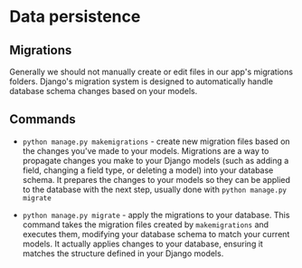# Data persistence

## Migrations

Generally we should not manually create or edit files in our app's migrations folders. Django's migration system is designed to automatically handle database schema changes based on your models.

## Commands

- `python manage.py makemigrations` - create new migration files based on the changes you've made to your models. Migrations are a way to propagate changes you make to your Django models (such as adding a field, changing a field type, or deleting a model) into your database schema. It prepares the changes to your models so they can be applied to the database with the next step, usually done with `python manage.py migrate`

- `python manage.py migrate` - apply the migrations to your database. This command takes the migration files created by `makemigrations` and executes them, modifying your database schema to match your current models. It actually applies changes to your database, ensuring it matches the structure defined in your Django models.
